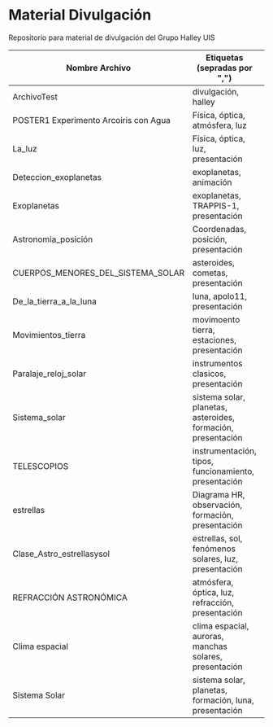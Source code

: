 # Material Divulgación
Repositorio para material de divulgación del Grupo Halley UIS

| Nombre Archivo |  Etiquetas (sepradas por ",")           | URL  |
| -------------  | ------------ | ----- |
| ArchivoTest    | divulgación, halley | [Enlace](https://github.com/halleyUIS/materialDivulgacion) |
| POSTER1 Experimento Arcoiris con Agua    | Física, óptica, atmósfera, luz | [Enlace](https://github.com/halleyUIS/materialDivulgacion/blob/master/infografias/POSTER1.pdf) |
| La_luz    | Física, óptica, luz, presentación | [Enlace](https://github.com/halleyUIS/materialDivulgacion/blob/master/presentaciones/La_luz.pdf) |
| Deteccion_exoplanetas | exoplanetas, animación | [Enlace](https://exoplanets.nasa.gov/alien-worlds/ways-to-find-a-planet/)|
| Exoplanetas | exoplanetas, TRAPPIS-1, presentación | [Enlace](https://exoplanets.nasa.gov/alien-worlds/ways-to-find-a-planet/)|
| Astronomia_posición | Coordenadas, posición, presentación | [Enlace](https://github.com/halleyUIS/materialDivulgacion/tree/master/presentaciones/Astronomia_posición.pdf)|
| CUERPOS_MENORES_DEL_SISTEMA_SOLAR | asteroides, cometas, presentación| [Enlace](https://github.com/halleyUIS/materialDivulgacion/blob/master/presentaciones/CUERPOS_MENORES_DEL_SISTEMA_SOLAR.pdf)|
| De_la_tierra_a_la_luna | luna, apolo11, presentación | [Enlace](https://github.com/halleyUIS/materialDivulgacion/blob/master/presentaciones/De_la_tierra_a_la_luna.pdf)|
| Movimientos_tierra | movimoento tierra, estaciones, presentación | [Enlace](https://github.com/halleyUIS/materialDivulgacion/blob/master/presentaciones/Movimientos_tierra.pdf)|
| Paralaje_reloj_solar | instrumentos clasicos, presentación| [Enlace](https://github.com/halleyUIS/materialDivulgacion/blob/master/presentaciones/Paralaje_reloj_solar.pdf)|
| Sistema_solar | sistema solar, planetas, asteroides, formación, presentación | [Enlace](https://github.com/halleyUIS/materialDivulgacion/blob/master/presentaciones/Sistema_solar.pdf)|
| TELESCOPIOS | instrumentación, tipos, funcionamiento, presentación | [Enlace](https://github.com/halleyUIS/materialDivulgacion/blob/master/presentaciones/TELESCOPIOS.pdf)|
| estrellas | Diagrama HR, observación, formación, presentación | [Enlace](https://github.com/halleyUIS/materialDivulgacion/blob/master/presentaciones/estrellas.pdf)|
| Clase_Astro_estrellasysol | estrellas, sol, fenómenos solares, luz, presentación | [Enlace](https://onedrive.live.com/view.aspx?resid=50C73C589EF936C0!798&ithint=file%2cpptx&authkey=!AEuJp94SS3cnla8)|
| REFRACCIÓN ASTRONÓMICA | atmósfera, óptica, luz, refracción, presentación | [Enlace](https://github.com/halleyUIS/materialDivulgacion/blob/master/presentaciones/REFRACCI%C3%93N%20ASTRON%C3%93MICA.pptx)|
| Clima espacial | clima espacial, auroras, manchas solares, presentación | [Enlace](https://github.com/halleyUIS/materialDivulgacion/blob/master/presentaciones/Clima%20espacial.pptx)|
| Sistema Solar | sistema solar, planetas, formación, luna, presentación | [Enlace](https://onedrive.live.com/view.aspx?resid=50C73C589EF936C0!866&ithint=file%2cpptx&authkey=!ACGgJ4nU61MceLA)|
